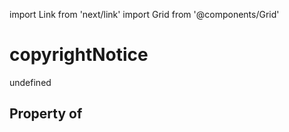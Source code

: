 import Link from 'next/link'
import Grid from '@components/Grid'

# copyrightNotice

undefined

## Property of



